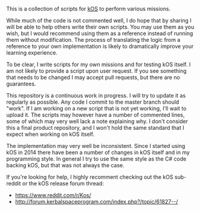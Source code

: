This is a collection of scripts for [kOS]("https://www.github.com/KSP-KOS/KOS")
to perform various missions.

While much of the code is not commented well, I do hope that by sharing I will
be able to help others write their own scripts.  You may use them as you wish,
but I would recommend using them as a reference instead of running them without
modification.  The process of translating the logic from a reference to your own
implementation is likely to dramatically improve your learning experience.

To be clear, I write scripts for my own missions and for testing kOS itself.  I
am not likely to provide a script upon user request.  If you see something that
needs to be changed I may accept pull requests, but there are no guarantees.

This repository is a continuous work in progress.  I will try to update it
as regularly as possible.  Any code I commit to the master branch should "work".
If I am working on a new script that is not yet working, I'll wait to upload it.
The scripts may however have a number of commented lines, some of which may
very well lack a note explaining why.  I don't consider this a final product
repository, and I won't hold the same standard that I expect when working on kOS
itself.

The implementation may very well be inconsistent.  Since I started using kOS in
2014 there have been a number of changes in kOS itself and in my programming
style.  In general I try to use the same style as the C# code backing kOS, but
that was not always the case.

If you're looking for help, I highly recomment checking out the kOS sub-reddit
or the kOS release forum thread:

* https://www.reddit.com/r/Kos/
* http://forum.kerbalspaceprogram.com/index.php?/topic/61827--/
